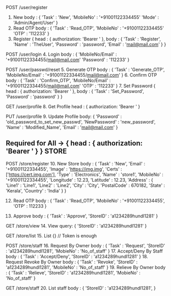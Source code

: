 POST /user/register
1. New
body : 
{
    'Task'      : 'New',
    'MobileNo'  : '+91001122334455'
    'Mode'      : 'Admin/Agent/User'
}
2. Read OTP
body :
{
    'Task'      : 'Read_OTP',
    'MobileNo'  : '+91001122334455'
    'OTP'       : '112233'
}
3. Register
{
    head : { authorization: 'Bearer <Token>' },
    body :
    {
        'Task'      : 'Register',
        'Name'      : 'TheUser',
        'Password'  : 'password',
        'Email'     : 'mail@mail.com'
    }
}

POST /user/login
4. Login
body :
{
    'MobileNo/Email' : '+91001122334455/mail@mail.com'
    'Password'       : '112233'
}

POST /user/passwd/reset
5. Generate OTP
body :
{
    'Task'           : 'Generate_OTP',
    'MobileNo/Email' : '+91001122334455/mail@mail.com'
}
6. Confirm OTP
body :
{
    'Task'           : 'Confirm_OTP',
    'MobileNo/Email' : '+91001122334455/mail@mail.com'
    'OTP'            : '112233'
}
7. Set Password
{
    head : { authorization: 'Bearer <Token>' },
    body :
    {
        'Task'      : 'Set_Password',
        'Password'  : 'password'
    }
}

GET /user/profile
8. Get Profile
head : { authorization: 'Bearer <Token>' }

PUT /user/profile
9. Update Profile
body: 
{
    'Password'    : 'old_password_to_set_new_passwd',
    'NewPassword' : 'new_password',
    'Name'        : 'Modified_Name',
    'Email'       : 'mail@mail.com'
}

Required for All -> { head : { authorization: 'Bearer <Token>' } }
STORE
-----
POST /store/register
10. New Store
body : 
{
    'Task'           : 'New',
    'Email'          : '+91001122334455',
    'Image'          : 'https://img.img',
    'Certs'          : ['https://cert.img.com'],
    'Type'           : 'Electronics',
    'Name'           : 'store1',
    'MobileNo'       : '+91001122334455',
    'Longitude'      : 12.23,
    'Latitude'       : 12.23,
    'Address'        :
    {
        'Line1'      : 'Line1',
        'Line2'      : 'Line2',
        'City'       : 'City',
        'PostalCode' : 670182,
        'State'      : 'Kerala',
        'Country'    : 'India'
    }
}

12. Read OTP
body :
{
    'Task'      : 'Read_OTP',
    'MobileNo'  : '+91001122334455',
    'OTP'       : 112233
}

13. Approve
body :
{
    'Task'      : 'Approve',
    'StoreID'   : 'a1234289hundl1281'
}

GET /store/view
14. View
query:
{
    'StoreID'   : 'a1234289hundl1281'
}

GET /store/list
15. List
{} // Token is enough

POST /store/staff
16. Request By Owner
body :
{
    'Task'      : 'Request',
    'StoreID'   : 'a1234289hundl1281',
    'MobieNo'   : 'No_of_staff'
}
17. Accept/Deny By Staff
body :
{
    'Task'      : 'Accept/Deny',
    'StoreID'   : 'a1234289hundl1281'
}
18. Request Revoke By Owner
body :
{
    'Task'     : 'Revoke',
    'StoreID'  : 'a1234289hundl1281',
    'MobileNo' : 'No_of_staff'
}
19. Relieve By Owner
body :
{
    'Task'      : 'Relieve',
    'StoreID'   : 'a1234289hundl1281',
    'MobieNo'   : 'No_of_staff'
}

GET /store/staff
20. List staff
body :
{
    'StoreID'   : 'a1234289hundl1281',
}